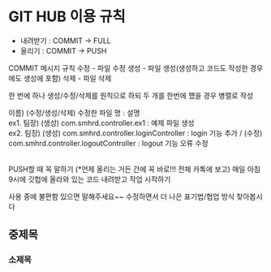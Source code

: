 # GIT HUB 이용 규칙
 - 내려받기 : COMMIT -> FULL
 - 올리기 :  COMMIT -> PUSH

COMMIT 메시지 규칙
수정 - 파일 수정
생성 - 파일 생성(생성하고 코드도 작성한 경우에도 생성에 포함)
삭제 - 파일 삭제

한 번에 하나 생성/수정/삭제를 원칙으로 하되 두 개를 한번에 헀을 경우 병렬로 작성

이름) (수정/생성/삭제) 수정한 파일 명 : 설명 <br>
ex1. 팀장) (생성) com.smhrd.controller.ex1 : 예제 파일 생성 <br>
ex2. 팀장) (생성) com.smhrd.controller.loginController : login 기능 추가 / (수정) com.smhrd.controller.logoutController : logout 기능 오류 수정
         
<br>
PUSH할 때 꼭 말하기 (*언제 올리는 거든 간에 꼭 바로!!! 전체 카톡에 보고)
매일 아침 9시에 깃헙에 올라와 있는 코드 내려받고 작업 시작하기


사용 중에 불편함 있으면 말해주세요~~ 수정하면서 더 나은 표기법/협업 방식 찾아봅시다 
 
## 중제목
### 소제목
